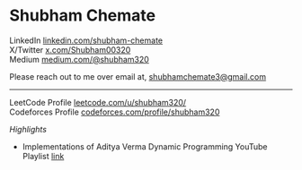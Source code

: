 # Shubham Chemate
<!---
```
Backend System: Go, Java, Python, NodeJS
Backend Framework: ExpressJS, NodeJS, Spring Boot
SQL Databases: MySQL, Oracle DB, SQL Server
NoSQL Databases: MongoDB
Caching: Hazelcast, Redis
Architectural Patterns: Pub-sub, Req-Res, Even Driven
Stream Processing: Kafka
API Architecture: GraphQL, REST
API Tools: Postman, Insomnia
Vesion Control & CI/CD: GIT, Github, Gitlab
Text Editor: Visual Studio Code, IntelliJ (for Java)
Containerization: Docker, Kubernetes
Frontend: HTML, CSS, XYZ Library
```
-->

LinkedIn [linkedin.com/shubham-chemate](https://www.linkedin.com/in/shubham-chemate/)  
X/Twitter [x.com/Shubham00320](https://x.com/Shubham00320)  
Medium [medium.com/@shubham320](https://medium.com/@shubham320)  

Please reach out to me over email at, shubhamchemate3@gmail.com  

---

LeetCode Profile [leetcode.com/u/shubham320/](https://leetcode.com/u/shubham320/)  
Codeforces Profile [codeforces.com/profile/shubham320](https://codeforces.com/profile/shubham320)

*Highlights*  
- Implementations of Aditya Verma Dynamic Programming YouTube Playlist [link](https://github.com/shubham-chemate/Dynamic-Programming-Questions-by-Aditya-Verma)

<!--
---

All Work
- RookieDB: Database Created while learning DBMS from Berkeley CS186 [Live]()
- Ad Points Finder: Find the appropriate points to play an ad in a video [Live]()
- Traffic Analyzer: Ranks most crowded areas in City
- Implementations from Aditya Verma DP YT Playlist
- DSA Topicwise Problems
- Collection of Reasearch Papers I Read
- Books I Read
- 

-->

<!---
Languages - C++, Java, Python  
Want to Learn - C, Go, Rust, Python-full fledged, TS, JS, Lisp/similar
  C++ - DSA
  Object Oriented - Java
  Web Applications - JS, TS
  Scripting - Python
  Concurrency - Go
  Low Level - C++
  Ownership - Rust
  Purely Functional - LISP

Databases - MS SQL Server
Want to Explore - Different Types like NoSQL/Time-Series/Map Reduce/Big Data
Learning Targets - rookieDB (Berkely CS), Sqlite, Postgres, DiceDB

Projects
- Realtime Traffic on City Roads
- Chunking Video to detect points to play an ad
-->

